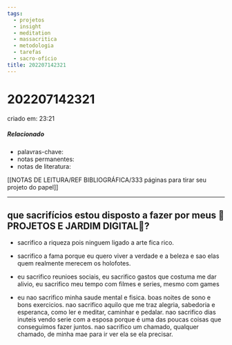 ```yaml
---
tags:
  - projetos
  - insight
  - meditation
  - massacritica
  - metodologia
  - tarefas
  - sacro-ofício
title: 202207142321
---
```

# 202207142321
criado em: 23:21

##### Relacionado
- palavras-chave: 
- notas permanentes:
- notas de literatura:

[[NOTAS DE LEITURA/REF BIBLIOGRÁFICA/333 páginas para tirar seu projeto do papel]]

---
## que sacrifícios estou disposto a fazer por meus 🏡 PROJETOS E JARDIM DIGITAL🌱?

- sacrifico a riqueza pois ninguem ligado a arte fica rico.
- sacrifico a fama porque eu quero viver a verdade e a beleza e sao elas quem realmente merecem os holofotes.

- eu sacrifico reunioes sociais, eu sacrifico gastos que costuma me dar alivio, eu sacrifico meu tempo com filmes e series, mesmo com games

- eu nao sacrifico minha saude mental e fisica. boas noites de sono e bons exercicios. nao sacrifico aquilo que me traz alegria, sabedoria e esperanca, como ler e meditar, caminhar e pedalar. nao sacrifico dias inuteis vendo serie com a esposa porque é uma das poucas coisas que conseguimos fazer juntos. nao sacrifico um chamado, qualquer chamado, de minha mae para ir ver ela se ela precisar. 